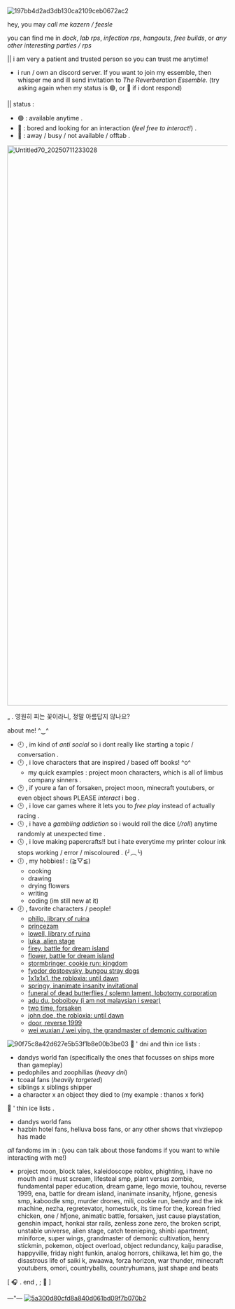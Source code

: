 ![197bb4d2ad3db130ca2109ceb0672ac2](https://github.com/user-attachments/assets/285abaf1-0cf4-4064-9a27-6f4f3516eb33)
<!-- introduction -->
hey, you may *call me kazern / feesle*

you can find me in *dock*, *lab rps*, *infection rps*, *hangouts*, *free builds*, or *any other interesting parties / rps*

|| i am very a patient and trusted person so you can trust me anytime!

   + i run / own an discord server. If you want to join my essemble, then whisper me and ill send invitation to _The Reverberation Essemble_. (try asking again when my status is 🟢, or 💬 if i dont respond)

|| status :
  + 🟢 : available anytime .
  + 💬 : bored and looking for an interaction (*feel free to interact!*) .
  + 🌙 : away / busy / not available / offtab .

<!-- about or fun facts log -->

<img width="1280" height="1280" alt="Untitled70_20250711233028" src="https://github.com/user-attachments/assets/ece8c9a3-8eb0-4b71-90c6-67964aaebecf" />

„ . 영원히 피는 꽃이라니, 정말 아름답지 않나요?

about me! ^⁠‿⁠^
- 🕘 , im kind of *anti social* so i dont really like starting a topic / conversation .
- 🕛 , i love characters that are inspired / based off books! ^o^
  + my quick examples : project moon characters, which is all of limbus company sinners .
- 🕑 , if youre a fan of forsaken, project moon, minecraft youtubers, or even object shows PLEASE *interact* i beg .
- 🕒 , i love car games where it lets you to *free play* instead of actually racing .
- 🕓 , i have a *gambling addiction* so i would roll the dice (*/roll*) anytime randomly at unexpected time .
- 🕔 , i love making papercrafts!! but i hate everytime my printer colour ink stops working / error / miscoloured . (⁠╯⁠︵⁠╰)
- 🕕 , my hobbies! : (⁠≧⁠▽⁠≦⁠)
   + cooking
   + drawing
   + drying flowers
   + writing
   + coding (im still new at it)
- 🕖 , favorite characters / people!
   + [philip, library of ruina](https://libraryofruina.wiki.gg/wiki/Philip)
   + [princezam](https://lifesteal.fandom.com/wiki/PrinceZam)
   + [lowell, library of ruina](https://libraryofruina.wiki.gg/wiki/Lowell)
   + [luka, alien stage](https://alienstage.fandom.com/wiki/Luka)
   + [firey, battle for dream island](https://battlefordreamisland.fandom.com/wiki/Firey)
   + [flower, battle for dream island](https://battlefordreamisland.fandom.com/wiki/Flower)
   + [stormbringer, cookie run: kingdom](https://cookierunkingdom.fandom.com/wiki/Stormbringer_Cookie)
   + [fyodor dostoevsky, bungou stray dogs](https://bungostraydogs.fandom.com/wiki/Fyodor_Dostoevsky)
   + [1x1x1x1, the robloxia: until dawn](https://trud.fandom.com/wiki/1x1x1x1)
   + [springy, inanimate insanity invitational](https://inanimateinsanity.fandom.com/wiki/Springy)
   + [funeral of dead butterflies / solemn lament, lobotomy corporation](https://lobotomycorp.fandom.com/wiki/The_Funeral_of_the_Dead_Butterflies)
   + [adu du, boboiboy (i am not malaysian i swear)](https://boboiboy.fandom.com/wiki/Adu_Du)
   + [two time, forsaken](https://forsaken2024.fandom.com/wiki/Two_Time)
   + [john doe, the robloxia: until dawn](https://trud.fandom.com/wiki/John_Doe)
   + [door, reverse 1999](https://reverse1999.fandom.com/wiki/Door)
   + [wei wuxian / wei ying, the grandmaster of demonic cultivation](https://modao-zushi.fandom.com/wiki/Wei_Wuxian)
<!-- dni / thin ice log -->
![90f75c8a42d627e5b53f1b8e00b3be03](https://github.com/user-attachments/assets/bfb3b113-8329-4183-b1e8-418c9d030b8b)
📜 ' dni and thin ice lists :
  + dandys world fan (specifically the ones that focusses on ships more than gameplay)
  + pedophiles and zoophilias (*heavy dni*)
  + tcoaal fans (*heavily targeted*)
  + siblings x siblings shipper
  + a character x an object they died to (my example : thanos x fork)

📜 ' thin ice lists .
 + dandys world fans
 + hazbin hotel fans, helluva boss fans, or any other shows that vivziepop has made
<!-- fandoms -->
_all_ fandoms im in : (you can talk about those fandoms if you want to while interacting with me!)

+ project moon, block tales, kaleidoscope roblox, phighting, i have no mouth and i must scream, lifesteal smp, plant versus zombie, fundamental paper education, dream game, lego movie, touhou, reverse 1999, ena, battle for dream island, inanimate insanity, hfjone, genesis smp, kaboodle smp, murder drones, mili, cookie run, bendy and the ink machine, nezha, regretevator, homestuck, its time for the, korean fried chicken, one / hfjone, animatic battle, forsaken, just cause playstation, genshin impact, honkai star rails, zenless zone zero, the broken script, unstable universe, alien stage, catch teenieping, shinbi apartment, miniforce, super wings, grandmaster of demonic cultivation, henry stickmin, pokemon, object overload, object redundancy, kaiju paradise, happyville, friday night funkin, analog horrors, chiikawa, let him go, the disastrous life of saiki k, awaawa, forza horizon, war thunder, minecraft youtubers, omori, countryballs, countryhumans, just shape and beats

<!-- end -->
[ 🎧 . end , ; 🌙 ]

—"—
[![5a300d80cfd8a840d061bd09f7b070b2](https://github.com/user-attachments/assets/07e26906-b4c0-49d8-bccb-127a54acfa4c)
](https://deltarune.com/lancer/)
